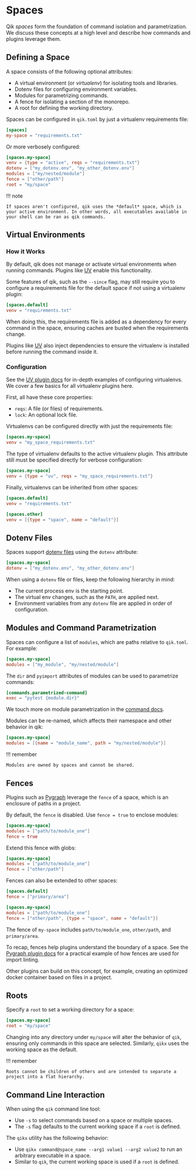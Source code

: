 # Spaces

Qik *spaces* form the foundation of command isolation and parametrization. We discuss these concepts at a high level and describe how commands and plugins leverage them.

## Defining a Space

A space consists of the following optional attributes:

- A virtual environment (or *virtualenv*) for isolating tools and libraries.
- Dotenv files for configuring environment variables.
- Modules for parametrizing commands.
- A fence for isolating a section of the monorepo.
- A root for defining the working directory.

Spaces can be configured in `qik.toml` by just a virtualenv requirements file:

```toml
[spaces]
my-space = "requirements.txt"
```

Or more verbosely configured:

```toml
[spaces.my-space]
venv = {type = "active", reqs = "requirements.txt"}
dotenv = ["my_dotenv.env", "my_other_dotenv.env"]
modules = ["my/nested/module"]
fence = ["other/path"]
root = "my/space"
```

!!! note

    If spaces aren't configured, qik uses the *default* space, which is your active environment. In other words, all executables available in your shell can be ran as qik commands.

## Virtual Environments

### How it Works

By default, qik does not manage or activate virtual environments when running commands. Plugins like [UV](plugin_uv.md) enable this functionality.

Some features of qik, such as the `--since` flag, may still require you to configure a requirements file for the default space if not using a virtualenv plugin:

```toml
[spaces.default]
venv = "requirements.txt"
```

When doing this, the requirements file is added as a dependency for every command in the space, ensuring caches are busted when the requirements change.

Plugins like [UV](plugin_uv.md) also inject dependencies to ensure the virtualenv is installed before running the command inside it.

### Configuration

See the [UV plugin docs](plugin_uv.md) for in-depth examples of configuring virtualenvs. We cover a few basics for all virtualenv plugins here.

First, all have these core properties:

- `reqs`: A file (or files) of requirements.
- `lock`: An optional lock file.

Virtualenvs can be configured directly with just the requirements file:

```toml
[spaces.my-space]
venv = "my_space_requirements.txt"
```

The type of virtualenv defaults to the active virtualenv plugin. This attribute still must be specified directly for verbose configuration:

```toml
[spaces.my-space]
venv = {type = "uv", reqs = "my_space_requirements.txt"}
```

Finally, virtualenvs can be inherited from other spaces:

```toml
[spaces.default]
venv = "requirements.txt"

[spaces.other]
venv = [{type = "space", name = "default"}]
```


## Dotenv Files

Spaces support [dotenv files](https://hexdocs.pm/dotenvy/dotenv-file-format.html) using the `dotenv` attribute:

```toml
[spaces.my-space]
dotenv = ["my_dotenv.env", "my_other_dotenv.env"]
```

When using a `dotenv` file or files, keep the following hierarchy in mind:

- The current process env is the starting point.
- The virtual env changes, such as the `PATH`, are applied next.
- Environment variables from any `dotenv` file are applied in order of configuration.

<a id="modules"></a>

## Modules and Command Parametrization

Spaces can configure a list of `modules`, which are paths relative to `qik.toml`. For example:

```toml
[spaces.my-space]
modules = ["my_module", "my/nested/module"]
```

The `dir` and `pyimport` attributes of modules can be used to parametrize commands:

```toml
[commands.parametrized-command]
exec = "pytest {module.dir}"
```

We touch more on module parametrization in the [command docs](commands.md).

Modules can be re-named, which affects their namespace and other behavior in qik:

```toml
[spaces.my-space]
modules = [{name = "module_name", path = "my/nested/module"}]
```

!!! remember

    Modules are owned by spaces and cannot be shared.

## Fences

Plugins such as [Pygraph](plugin_pygraph.md) leverage the `fence` of a space, which is an enclosure of paths in a project.

By default, the `fence` is disabled. Use `fence = true` to enclose modules:

```toml
[spaces.my-space]
modules = ["path/to/module_one"]
fence = true
```

Extend this fence with globs:

```toml
[spaces.my-space]
modules = ["path/to/module_one"]
fence = ["other/path"]
```

Fences can also be extended to other spaces:

```toml
[spaces.default]
fence = ["primary/area"]

[spaces.my-space]
modules = ["path/to/module_one"]
fence = ["other/path", {type = "space", name = "default"}]
```

The fence of `my-space` includes `path/to/module_one`, `other/path`, and `primary/area`.

To recap, fences help plugins understand the boundary of a space. See the [Pygraph plugin docs](plugin_pygraph.md) for a practical example of how fences are used for import linting.

Other plugins can build on this concept, for example, creating an optimized docker container based on files in a project.

## Roots

Specify a `root` to set a working directory for a space:

```toml
[spaces.my-space]
root = "my/space"
```

Changing into any directory under `my/space` will alter the behavior of `qik`, ensuring only commands in this space are selected. Similarly, `qikx` uses the working space as the default.

!!! remember

    Roots cannot be children of others and are intended to separate a project into a flat hierarchy.

## Command Line Interaction

When using the `qik` command line tool:

- Use `-s` to select commands based on a space or multiple spaces.
- The `-s` flag defaults to the current working space if a `root` is defined.

The `qikx` utility has the following behavior:

- Use `qikx command@space_name --arg1 value1 --arg2 value2` to run an arbitrary executable in a space.
- Similar to `qik`, the current working space is used if a `root` is defined.
